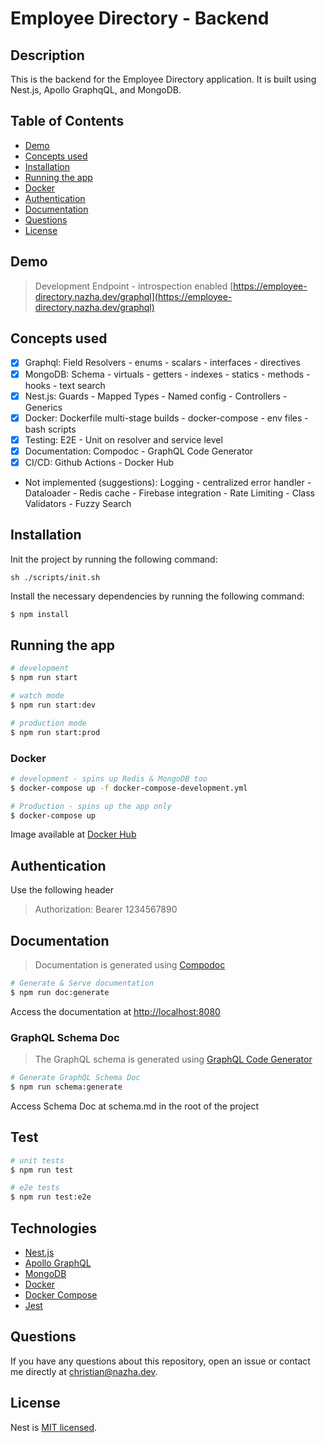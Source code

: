 # Employee Directory - Backend
## Description
This is the backend for the Employee Directory application. It is built using Nest.js, Apollo GraphqQL, and MongoDB.


## Table of Contents
* [Demo](#demo)
* [Concepts used](#concept)
* [Installation](#installation)
* [Running the app](#running-the-app)
* [Docker](#docker)
* [Authentication](#authentication)
* [Documentation](#documentation)
* [Questions](#questions)
* [License](#license)


## Demo
> Development Endpoint - introspection enabled
>[https://employee-directory.nazha.dev/graphql](https://employee-directory.nazha.dev/graphql)


## Concepts used

- [x] Graphql: Field Resolvers - enums - scalars - interfaces - directives 
- [x] MongoDB: Schema - virtuals - getters - indexes - statics - methods - hooks - text search
- [x] Nest.js: Guards - Mapped Types - Named config - Controllers - Generics
- [x] Docker: Dockerfile multi-stage builds - docker-compose - env files - bash scripts
- [x] Testing: E2E - Unit on resolver and service level
- [x] Documentation: Compodoc - GraphQL Code Generator
- [x] CI/CD: Github Actions - Docker Hub

* Not implemented (suggestions): Logging - centralized error handler - Dataloader - Redis cache - Firebase integration - Rate Limiting - Class Validators - Fuzzy Search


## Installation

Init the project by running the following command:
```shell
sh ./scripts/init.sh
```


Install the necessary dependencies by running the following command:
```bash
$ npm install
```

## Running the app

```bash
# development
$ npm run start

# watch mode
$ npm run start:dev

# production mode
$ npm run start:prod
```

### Docker
```bash
# development - spins up Redis & MongoDB too
$ docker-compose up -f docker-compose-development.yml
```
```bash
# Production - spins up the app only
$ docker-compose up
```
Image available at [Docker Hub](https://hub.docker.com/r/chrisnazha/employee-directory)

## Authentication
Use the following header
> Authorization: Bearer 1234567890

## Documentation
> Documentation is generated using [Compodoc](https://compodoc.app/)

```bash
# Generate & Serve documentation
$ npm run doc:generate
```
Access the documentation at [http://localhost:8080](http://localhost:8080)

### GraphQL Schema Doc
> The GraphQL schema is generated using [GraphQL Code Generator](https://graphql-code-generator.com/)

```bash
# Generate GraphQL Schema Doc
$ npm run schema:generate
```
Access Schema Doc at schema.md in the root of the project

## Test

```bash
# unit tests
$ npm run test

# e2e tests
$ npm run test:e2e
```

## Technologies
* [Nest.js](https://nestjs.com/)
* [Apollo GraphQL](https://www.apollographql.com/)
* [MongoDB](https://www.mongodb.com/)
* [Docker](https://www.docker.com/)
* [Docker Compose](https://docs.docker.com/compose/)
* [Jest](https://jestjs.io/)



## Questions
If you have any questions about this repository, open an issue or contact me directly at
[christian@nazha.dev](mailto:Christian@nazha.dev).

## License

Nest is [MIT licensed](LICENSE).
